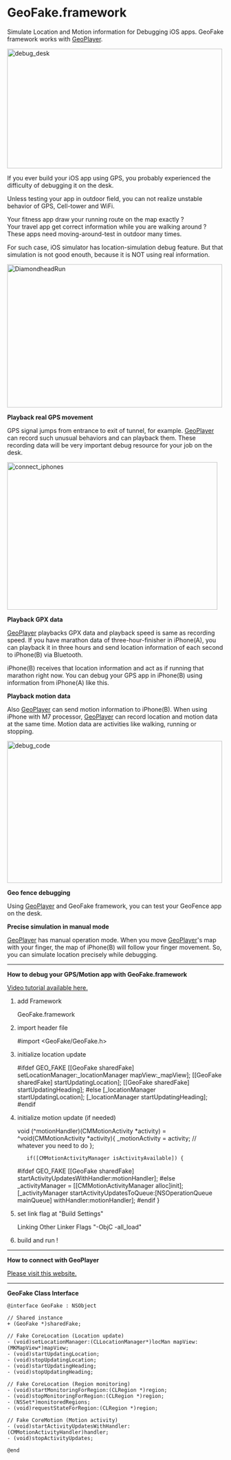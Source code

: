 GeoFake.framework
=======

Simulate Location and Motion information for Debugging iOS apps. GeoFake framework works with <a href="http://newtonjapan.com/GeoPlayer/" target=_blank>GeoPlayer</a>.

<img src="http://newtonjapan.com/GeoPlayer/wp-content/uploads/2014/01/debug_desk.png" alt="debug_desk" title="debug_desk" width="500" height="278" class="alignnone size-full wp-image-328" />

If you ever build your iOS app using GPS, you probably experienced the difficulty of debugging it on the desk.

Unless testing your app in outdoor field, you can not realize unstable behavior of GPS, Cell-tower and WiFi.

Your fitness app draw your running route on the map exactly ?<br />
Your travel app get correct information while you are walking around ?<br />
These apps need moving-around-test in outdoor many times.

For such case, iOS simulator has location-simulation debug feature.
But that simulation is not good enouth, because it is NOT using real information.

<img src="http://newtonjapan.com/GeoPlayer/wp-content/uploads/2014/01/DiamondheadRun.png" alt="DiamondheadRun" title="DiamondheadRun" width="500" height="333" class="alignnone size-full wp-image-329" />

<strong>Playback real GPS movement</strong>

GPS signal jumps from entrance to exit of tunnel, for example.
<a href="http://newtonjapan.com/GeoPlayer/" target=_blank>GeoPlayer</a> can record such unusual behaviors and can playback them.
These recording data will be very important debug resource for your job on the desk.

<img src="http://newtonjapan.com/GeoPlayer/wp-content/uploads/2014/01/connect_iphones.png" alt="connect_iphones" title="connect_iphones" width="489" height="343" class="alignnone size-full wp-image-354" />

<strong>Playback GPX data</strong>

<a href="http://newtonjapan.com/GeoPlayer/" target=_blank>GeoPlayer</a> playbacks GPX data and playback speed is same as recording speed.
If you have marathon data of three-hour-finisher in iPhone(A), you can playback it in three hours and send location information of each second to iPhone(B) via Bluetooth.

iPhone(B) receives that location information and act as if running that marathon right now. You can debug your GPS app in iPhone(B) using information from iPhone(A) like this.

<strong>Playback motion data</strong>

Also <a href="http://newtonjapan.com/GeoPlayer/" target=_blank>GeoPlayer</a> can send motion information to iPhone(B). When using iPhone with M7 processor, <a href="http://newtonjapan.com/GeoPlayer/" target=_blank>GeoPlayer</a> can record location and motion data at the same time. Motion data are activities like walking, running or stopping.

<img src="http://newtonjapan.com/GeoPlayer/wp-content/uploads/2014/01/debug_code.png" alt="debug_code" title="debug_code" width="500" height="330" class="alignnone size-full wp-image-333" />

<strong>Geo fence debugging</strong>

Using <a href="http://newtonjapan.com/GeoPlayer/" target=_blank>GeoPlayer</a> and GeoFake framework, you can test your GeoFence app on the desk.

<strong>Precise simulation in manual mode</strong>

<a href="http://newtonjapan.com/GeoPlayer/" target=_blank>GeoPlayer</a> has manual operation mode. When you move <a href="http://newtonjapan.com/GeoPlayer/" target=_blank>GeoPlayer</a>'s map with your finger, the map of iPhone(B) will follow your finger movement. So, you can simulate location precisely while debugging.

<hr />

<strong>How to debug your GPS/Motion app with GeoFake.framework</strong>

<a href="http://newtonjapan.com/GeoPlayer/debug-motion-app-with-geoplayer" target=_blank>Video tutorial available here.</a>

  1. add Framework
 
		GeoFake.framework
 
  2. import header file
 
		#import <GeoFake/GeoFake.h>
 
  3. initialize location update

		#ifdef	GEO_FAKE
			[[GeoFake sharedFake] setLocationManager:_locationManager mapView:_mapView];
			[[GeoFake sharedFake] startUpdatingLocation];
			[[GeoFake sharedFake] startUpdatingHeading];
		#else
			[_locationManager startUpdatingLocation];
			[_locationManager startUpdatingHeading];
		#endif

  4. initialize motion update (if needed)

		void (^motionHandler)(CMMotionActivity *activity) = ^void(CMMotionActivity *activity){
				_motionActivity = activity;		// whatever you need to do
		};

			if([CMMotionActivityManager isActivityAvailable]) {
		#ifdef	GEO_FAKE
			  [[GeoFake sharedFake] startActivityUpdatesWithHandler:motionHandler];
		#else
				_activityManager = [[CMMotionActivityManager alloc]init];
				[_activityManager startActivityUpdatesToQueue:[NSOperationQueue mainQueue] withHandler:motionHandler];
		#endif
			}
 
  5. set link flag at "Build Settings"
 
		Linking
			Other Linker Flags "-ObjC -all_load"
 
  6. build and run !

<hr />

<strong>How to connect with GeoPlayer</strong>

<a href="http://newtonjapan.com/GeoPlayer/connect-to-geoplayer-clients" target=_blank>Please visit this website.</a>

<hr />

<strong>GeoFake Class Interface</strong>
<pre><code>@interface GeoFake : NSObject<br />
// Shared instance
+ (GeoFake *)sharedFake;

// Fake CoreLocation (Location update)
- (void)setLocationManager:(CLLocationManager*)locMan mapView:(MKMapView*)mapView;
- (void)startUpdatingLocation;
- (void)stopUpdatingLocation;
- (void)startUpdatingHeading;
- (void)stopUpdatingHeading;

// Fake CoreLocation (Region monitoring)
- (void)startMonitoringForRegion:(CLRegion *)region;
- (void)stopMonitoringForRegion:(CLRegion *)region;
- (NSSet*)monitoredRegions;
- (void)requestStateForRegion:(CLRegion *)region;

// Fake CoreMotion (Motion activity)
- (void)startActivityUpdatesWithHandler:(CMMotionActivityHandler)handler;
- (void)stopActivityUpdates;

@end
</code></pre>
